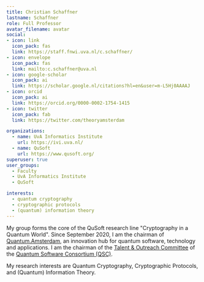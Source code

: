 ```yaml
---
title: Christian Schaffner
lastname: Schaffner
role: Full Professor
avatar_filename: avatar
social:
- icon: link
  icon_pack: fas
  link: https://staff.fnwi.uva.nl/c.schaffner/
- icon: envelope
  icon_pack: fas
  link: mailto:c.schaffner@uva.nl
- icon: google-scholar
  icon_pack: ai
  link: https://scholar.google.nl/citations?hl=en&user=m-L5Hj0AAAAJ
- icon: orcid
  icon_pack: ai
  link: https://orcid.org/0000-0002-1754-1415
- icon: twitter
  icon_pack: fab
  link: https://twitter.com/theoryamsterdam

organizations:
  - name: UvA Informatics Institute
    url: https://ivi.uva.nl/
  - name: QuSoft
    url: https://www.qusoft.org/
superuser: true
user_groups:
  - Faculty
  - UvA Informatics Institute
  - QuSoft

interests:
  - quantum cryptography
  - cryptographic protocols
  - (quantum) information theory
---
```


My group forms the core of the QuSoft research line "Cryptography in a Quantum World".
Since September 2020, I am the chairman of [Quantum.Amsterdam](https://www.quantum.amsterdam/), an innovation hub for quantum software, technology and applications.
I am the chairman of the [Talent & Outreach Committee](https://www.quantumsc.nl/ABOUT-QSC2/Talent-Outreach-committee/) of the [Quantum Software Consortium (QSC)](https://www.quantumsc.nl/).

My research interests are Quantum Cryptography, Cryptographic Protocols, and (Quantum) Information Theory.
